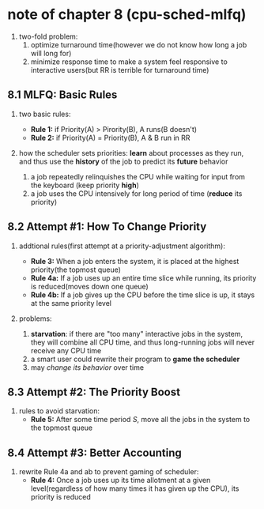 # note of chapter 8 (cpu-sched-mlfq)

1. two-fold problem:
   1. optimize turnaround time(however we do not know how long a job will long for)
   2. minimize response time to make a system feel responsive to interactive users(but RR is terrible for turnaround time)  


## 8.1 MLFQ: Basic Rules
1. two basic rules:
   * **Rule 1:** if Priority(A) > Pirority(B), A runs(B doesn't)
   * **Rule 2:** if Priority(A) = Priority(B), A & B run in RR

2. how the scheduler sets priorities: **learn** about processes as they run, and thus use the **history** of the job to predict its **future** behavior
   1. a job repeatedly relinquishes the CPU while waiting for input from the keyboard (keep priority **high**)
   2. a job uses the CPU intensively for long period of time (**reduce** its priority)


## 8.2 Attempt #1: How To Change Priority
1. addtional rules(first attempt at a priority-adjustment algorithm):
   * **Rule 3:** When a job enters the system, it is placed at the highest priority(the topmost queue)
   *  **Rule 4a:** If a job uses up an entire time slice while running, its priority is reduced(moves down one queue)
   *  **Rule 4b:** If a job gives up the CPU before the time slice is up, it stays at the same priority level  

2. problems:
   1. **starvation**: if there are "too many" interactive jobs in the system, they will combine all CPU time, and thus long-running jobs will never receive any CPU time
   2. a smart user could rewrite their program to **game the scheduler**
   3. may *change its behavior* over time


## 8.3 Attempt #2: The Priority Boost
1. rules to avoid starvation:
   * **Rule 5:** After some time period $S$, move all the jobs in the system to the topmost queue

## 8.4 Attempt #3: Better Accounting
1. rewrite Rule 4a and ab to prevent gaming of scheduler:
   * **Rule 4:** Once a job uses up its time allotment at a given level(regardless of how many times it has given up the CPU), its priority is reduced
